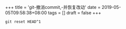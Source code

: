 +++
title = 'git-撤消commit,-并恢复改动'
date = 2019-05-05T09:58:38+08:00
tags = []
draft = false
+++

`git reset HEAD^1`   


